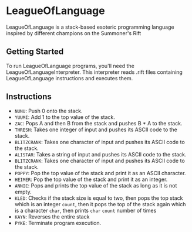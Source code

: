 # LeagueOfLanguage
LeagueOfLanguage is a stack-based esoteric programming language inspired by different champions on the Summoner's Rift

## Getting Started
To run LeagueOfLanguage programs, you'll need the LeagueOfLanguageInterpreter. This interpreter reads .rift files containing LeagueOfLanguage instructions and executes them.

## Instructions
- `NUNU`: Push 0 onto the stack.
- `YUUMI`: Add 1 to the top value of the stack.
- `ZAC`: Pops A and then B from the stack and pushes B * A to the stack.
- `THRESH`: Takes one integer of input and pushes its ASCII code to the stack.
- `BLITZCRANK`: Takes one character of input and pushes its ASCII code to the stack.
- `ALISTAR`: Takes a string of input and pushes its ASCII code to the stack.
- `BLITZCRANK`: Takes one character of input and pushes its ASCII code to the stack.
- `POPPY`: Pop the top value of the stack and print it as an ASCII character.
- `HEIMER`: Pop the top value of the stack and print it as an integer.
- `ANNIE`: Pops and prints the top value of the stack as long as it is not empty.
- `KLED`: Checks if the stack size is equal to two, then pops the top stack which is an integer `count`, then it pops the top of the stack again which is a character `char`, then prints `char` `count` number of times
- `KAYN`: Reverses the entire stack
- `PYKE`: Terminate program execution.


